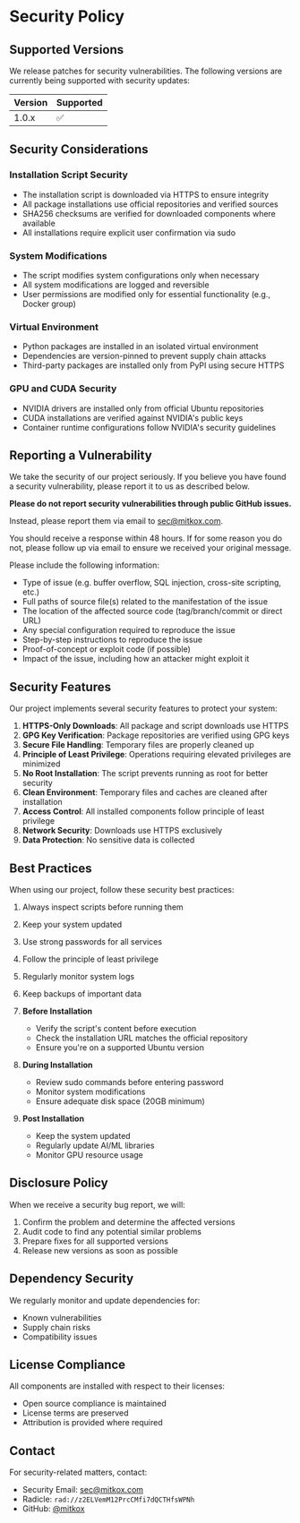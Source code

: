 # Security Policy

## Supported Versions

We release patches for security vulnerabilities. The following versions are currently being supported with security updates:

| Version | Supported          |
| ------- | ------------------ |
| 1.0.x   | :white_check_mark: |

## Security Considerations

### Installation Script Security
- The installation script is downloaded via HTTPS to ensure integrity
- All package installations use official repositories and verified sources
- SHA256 checksums are verified for downloaded components where available
- All installations require explicit user confirmation via sudo

### System Modifications
- The script modifies system configurations only when necessary
- All system modifications are logged and reversible
- User permissions are modified only for essential functionality (e.g., Docker group)

### Virtual Environment
- Python packages are installed in an isolated virtual environment
- Dependencies are version-pinned to prevent supply chain attacks
- Third-party packages are installed only from PyPI using secure HTTPS

### GPU and CUDA Security
- NVIDIA drivers are installed only from official Ubuntu repositories
- CUDA installations are verified against NVIDIA's public keys
- Container runtime configurations follow NVIDIA's security guidelines

## Reporting a Vulnerability

We take the security of our project seriously. If you believe you have found a security vulnerability, please report it to us as described below.

**Please do not report security vulnerabilities through public GitHub issues.**

Instead, please report them via email to [sec@mitkox.com](mailto:sec@mitkox.com).

You should receive a response within 48 hours. If for some reason you do not, please follow up via email to ensure we received your original message.

Please include the following information:

* Type of issue (e.g. buffer overflow, SQL injection, cross-site scripting, etc.)
* Full paths of source file(s) related to the manifestation of the issue
* The location of the affected source code (tag/branch/commit or direct URL)
* Any special configuration required to reproduce the issue
* Step-by-step instructions to reproduce the issue
* Proof-of-concept or exploit code (if possible)
* Impact of the issue, including how an attacker might exploit it

## Security Features

Our project implements several security features to protect your system:

1. **HTTPS-Only Downloads**: All package and script downloads use HTTPS
2. **GPG Key Verification**: Package repositories are verified using GPG keys
3. **Secure File Handling**: Temporary files are properly cleaned up
4. **Principle of Least Privilege**: Operations requiring elevated privileges are minimized
5. **No Root Installation**: The script prevents running as root for better security
6. **Clean Environment**: Temporary files and caches are cleaned after installation
7. **Access Control**: All installed components follow principle of least privilege
8. **Network Security**: Downloads use HTTPS exclusively
9. **Data Protection**: No sensitive data is collected

## Best Practices

When using our project, follow these security best practices:

1. Always inspect scripts before running them
2. Keep your system updated
3. Use strong passwords for all services
4. Follow the principle of least privilege
5. Regularly monitor system logs
6. Keep backups of important data
7. **Before Installation**
   - Verify the script's content before execution
   - Check the installation URL matches the official repository
   - Ensure you're on a supported Ubuntu version

8. **During Installation**
   - Review sudo commands before entering password
   - Monitor system modifications
   - Ensure adequate disk space (20GB minimum)

9. **Post Installation**
   - Keep the system updated
   - Regularly update AI/ML libraries
   - Monitor GPU resource usage

## Disclosure Policy

When we receive a security bug report, we will:

1. Confirm the problem and determine the affected versions
2. Audit code to find any potential similar problems
3. Prepare fixes for all supported versions
4. Release new versions as soon as possible

## Dependency Security

We regularly monitor and update dependencies for:
- Known vulnerabilities
- Supply chain risks
- Compatibility issues

## License Compliance

All components are installed with respect to their licenses:
- Open source compliance is maintained
- License terms are preserved
- Attribution is provided where required

## Contact

For security-related matters, contact:
- Security Email: [sec@mitkox.com](mailto:sec@mitkox.com)
- Radicle: `rad://z2ELVemM12PrcCMfi7dQCTHfsWPNh`
- GitHub: [@mitkox](https://github.com/mitkox)
